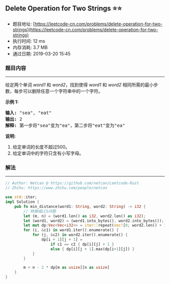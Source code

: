 ## Delete Operation for Two Strings :star::star:
- 题目地址: [https://leetcode-cn.com/problems/delete-operation-for-two-strings](https://leetcode-cn.com/problems/delete-operation-for-two-strings)
- 执行时间: 12 ms 
- 内存消耗: 3.7 MB
- 通过日期: 2019-03-20 15:45

### 题目内容
---
<p>给定两个单词 <em>word1 </em>和 <em>word2</em>，找到使得 <em>word1 </em>和 <em>word2 </em>相同所需的最小步数，每步可以删除任意一个字符串中的一个字符。</p>

<p><strong>示例 1:</strong></p>

<pre>
<strong>输入:</strong> "sea", "eat"
<strong>输出:</strong> 2
<strong>解释:</strong> 第一步将"sea"变为"ea"，第二步将"eat"变为"ea"
</pre>

<p><strong>说明:</strong></p>

<ol>
	<li>给定单词的长度不超过500。</li>
	<li>给定单词中的字符只含有小写字母。</li>
</ol>


### 解法
---
```rust
// Author: Netcan @ https://github.com/netcan/Leetcode-Rust
// Zhihu: https://www.zhihu.com/people/netcan

use std::iter;
impl Solution {
    pub fn min_distance(word1: String, word2: String) -> i32 {
        // 转换成LCS问题
        let (m, n) = (word1.len() as i32, word2.len() as i32);
        let (word1, word2) = (word1.into_bytes(), word2.into_bytes());
        let mut dp:Vec<Vec<i32>> = iter::repeat(vec![0; word2.len() + 1]).take(word1.len() + 1).collect();
        for (i, &c1) in word1.iter().enumerate() {
            for (j, &c2) in word2.iter().enumerate() {
                dp[i + 1][j + 1] = 
                    if c1 == c2 { dp[i][j] + 1 }
                    else { dp[i][j + 1].max(dp[i+1][j]) }
            }
        }

        m + n - 2 * dp[m as usize][n as usize]
    }
}


```